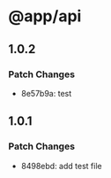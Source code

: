 # @app/api

## 1.0.2

### Patch Changes

- 8e57b9a: test

## 1.0.1

### Patch Changes

- 8498ebd: add test file
